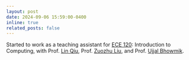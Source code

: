 ```yaml
---
layout: post
date: 2024-09-06 15:59:00-0400
inline: true
related_posts: false
---
```


Started to work as a teaching assistant for <a href="https://canvas.illinois.edu/courses/51867/external_tools/13654">ECE 120</a>: Introduction to Computing, with Prof. <a href="https://ieeexplore.ieee.org/author/37088073320">Lin Qiu</a>, Prof. <a href="https://scholar.google.com/citations?user=h602wLIAAAAJ&hl=en">Zuozhu Liu</a>, and Prof. <a href="https://ece.illinois.edu/about/directory/faculty/ubhowmik">Ujjal Bhowmik</a>.

